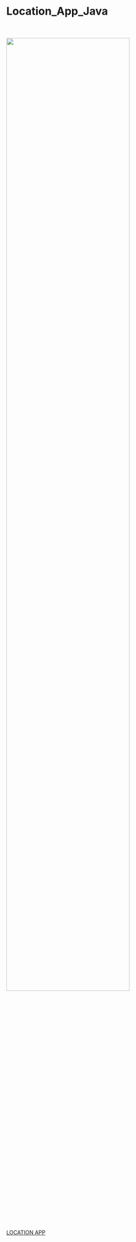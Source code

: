 # Location_App_Java

<br><br> <a href="#"><img src="https://github.com/Emmanueltatieze/Emmanueltatieze/blob/main/ezgif.com-video-to-gif.gif" width="80%" /></a><br /><a href="#">LOCATION APP</a> 
